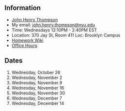 ## Information

- [John Henry Thompson](http://johnhenrythompson.com)
- My email: john.henry.thompson@nyu.edu
- Time: Wednesdays 12:10PM - 2:40PM EST
- Location: 370 Jay St, Room 411 Loc: Brooklyn Campus
- [Homework Wiki](https://github.com/ITPNYU/ICM-2022-Media/wiki/Homework-John-Henry-02)
- [Office Hours](https://calendar.google.com/calendar/u/0/selfsched?sstoken=UUdFT1BmNTVfLW5BfGRlZmF1bHR8YmZmMzM3NDFjYjFmMGE4NDI1YTFlNWEzNGQwMGY3NTk)

## Dates

1. Wednesday, October 26
2. Wednesday, November 2
3. Wednesday, November 9
4. Wednesday, November 16
5. Wednesday, November 30
6. Wednesday, December 7
7. Wednesday, December 14
